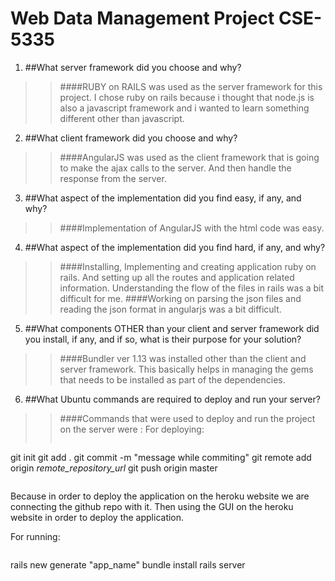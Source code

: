 # Web Data Management Project CSE-5335

1. ##What server framework did you choose and why?
>>####RUBY on RAILS was used as the server framework for this project. I chose ruby on rails because i thought that node.js is also a javascript framework and i wanted to learn something different other than javascript. 

2. ##What client framework did you choose and why?
>>####AngularJS was used as the client framework that is going to make the ajax calls to the server. And then handle the response from the server. 

3. ##What aspect of the implementation did you find easy, if any, and why?
>>####Implementation of AngularJS with the html code was easy. 

4. ##What aspect of the implementation did you find hard, if any, and why?
>>####Installing, Implementing and creating application ruby on rails. And setting up all the routes and application related information. Understanding the flow of the files in rails was a bit difficult for me. 
>>####Working on parsing the json files and reading the json format in angularjs was a bit difficult. 


5. ##What components OTHER than your client and server framework did you install, if any, and if so, what is their purpose for your solution?
>>####Bundler ver 1.13 was installed other than the client and server framework. This basically helps in managing the gems that needs to be installed as part of the dependencies. 
 
6. ##What Ubuntu commands are required to deploy and run your server?
>>####Commands that were used to deploy and run the project on the server were : 
For deploying:
>>~~~~
git init
git add .
git commit -m "message while commiting"
git remote add origin *remote_repository_url*
git push origin master
>>~~~~
Because in order to deploy the application on the heroku website we are connecting the github repo with it. Then using the GUI on the heroku website in order to deploy the application.  
>>
For running: 
>>~~~~
rails new generate "app_name"
bundle install
rails server
>>~~~~

